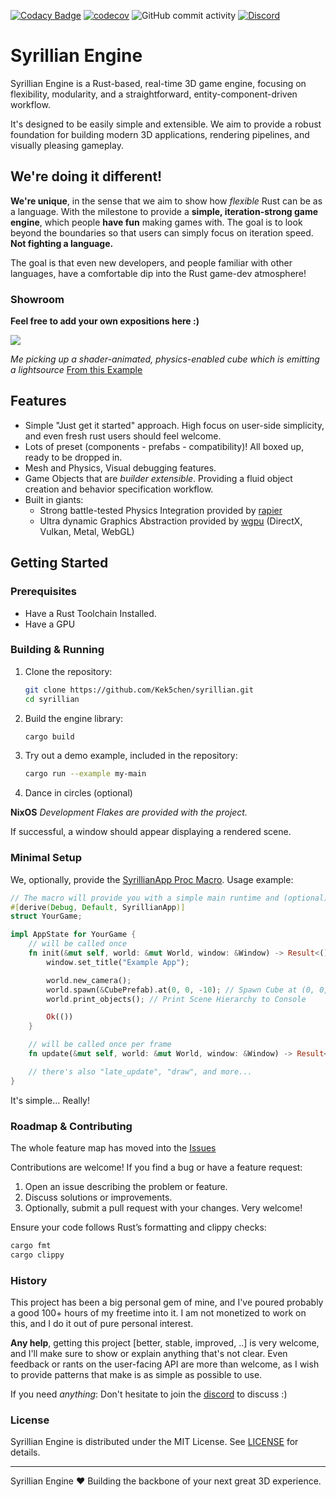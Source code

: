 [![Codacy Badge](https://app.codacy.com/project/badge/Grade/337033d4547044cf96a1584bf82b1ce8)](https://app.codacy.com/gh/Kek5chen/syrillian/dashboard?utm_source=gh&utm_medium=referral&utm_content=&utm_campaign=Badge_grade)
[![codecov](https://codecov.io/github/kek5chen/syrillian/graph/badge.svg?token=QORLO7MO2I)](https://codecov.io/github/kek5chen/syrillian)
![GitHub commit activity](https://img.shields.io/github/commit-activity/m/Kek5chen/syrillian)
[![Discord](https://img.shields.io/discord/1401869988796698696?style=flat&label=Discord)](https://discord.gg/hZWycSwSm4)

# Syrillian Engine

Syrillian Engine is a Rust-based, real-time 3D game engine, focusing on flexibility, modularity, and a straightforward,
entity-component-driven workflow.

It's designed to be easily simple and extensible. We aim to provide a robust foundation for building modern 3D
applications, rendering pipelines, and visually pleasing gameplay.

## We're doing it different!

**We're unique**, in the sense that we aim to show how *flexible* Rust can be as a language. With the milestone to
provide
a **simple, iteration-strong game engine**, which people **have fun** making games with. The goal is to look beyond the
boundaries so that users can simply focus on iteration speed. **Not fighting a language.**

The goal is that even new developers, and people familiar with other languages, have a comfortable dip into the Rust
game-dev atmosphere!

### Showroom

**Feel free to add your own expositions here :)**

![](https://i.ibb.co/F9gywNk/Screenshot-2025-08-04-at-12-37-22.png)

*Me picking up a shader-animated, physics-enabled cube which is emitting a
lightsource* [From this Example](./examples/my-main.rs)

## Features

- Simple "Just get it started" approach. High focus on user-side simplicity, and even fresh rust users should feel
  welcome.
- Lots of preset (components - prefabs - compatibility)! All boxed up, ready to be dropped in.
- Mesh and Physics, Visual debugging features.
- Game Objects that are *builder extensible*. Providing a fluid object creation and behavior specification workflow.
- Built in giants:
    - Strong battle-tested Physics Integration provided by [rapier](https://github.com/dimforge/rapier)
    - Ultra dynamic Graphics Abstraction provided by [wgpu](https://github.com/gfx-rs/wgpu) (DirectX, Vulkan, Metal,
      WebGL)

## Getting Started

### Prerequisites

- Have a Rust Toolchain Installed.
- Have a GPU

### Building & Running

1. Clone the repository:
   ```bash
   git clone https://github.com/Kek5chen/syrillian.git
   cd syrillian
   ```

2. Build the engine library:
   ```bash
   cargo build
   ```

3. Try out a demo example, included in the repository:
   ```bash
   cargo run --example my-main
   ```

4. Dance in circles (optional)

**NixOS** *Development Flakes are provided with the project.*

If successful, a window should appear displaying a rendered scene.

### Minimal Setup

We, optionally, provide
the [SyrillianApp Proc Macro](https://docs.rs/syrillian_macros/latest/syrillian_macros/derive.SyrillianApp.html).
Usage example:

```rust
// The macro will provide you with a simple main runtime and (optional) logging
#[derive(Debug, Default, SyrillianApp)]
struct YourGame;

impl AppState for YourGame {
    // will be called once
    fn init(&mut self, world: &mut World, window: &Window) -> Result<(), Box<dyn Error>> {
        window.set_title("Example App");

        world.new_camera();
        world.spawn(&CubePrefab).at(0, 0, -10); // Spawn Cube at (0, 0, -10).
        world.print_objects(); // Print Scene Hierarchy to Console

        Ok(())
    }

    // will be called once per frame
    fn update(&mut self, world: &mut World, window: &Window) -> Result<(), Box<dyn Error>> { ... }

    // there's also "late_update", "draw", and more...
}
```

It's simple... Really!

### Roadmap & Contributing

The whole feature map has moved into
the [Issues](https://github.com/Kek5chen/syrillian/issues?q=state%3Aopen%20label%3Aepic)

Contributions are welcome! If you find a bug or have a feature request:

1. Open an issue describing the problem or feature.
2. Discuss solutions or improvements.
3. Optionally, submit a pull request with your changes. Very welcome!

Ensure your code follows Rust’s formatting and clippy checks:

```bash
cargo fmt
cargo clippy
```

### History

This project has been a big personal gem of mine, and I've poured probably a good 100+ hours of my freetime into it.
I am not monetized to work on this, and I do it out of pure personal interest.

**Any help**, getting this project [better, stable, improved, ..] is very welcome, and I'll make sure to show or explain
anything that's not clear. Even feedback or rants on the user-facing API are more than welcome, as I wish to provide
patterns that make is as simple as possible to use.

If you need *anything*: Don't hesitate to join the [discord](https://discord.gg/hZWycSwSm4) to discuss :)

### License

Syrillian Engine is distributed under the MIT License. See [LICENSE](LICENSE) for details.

---

Syrillian Engine ❤️ Building the backbone of your next great 3D experience.
